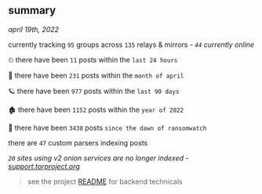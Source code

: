 
## summary
_april 19th, 2022_

currently tracking `95` groups across `135` relays & mirrors - _`44` currently online_

⏲ there have been `11` posts within the `last 24 hours`

🦈 there have been `231` posts within the `month of april`

🪐 there have been `977` posts within the `last 90 days`

🏚 there have been `1152` posts within the `year of 2022`

🦕 there have been `3438` posts `since the dawn of ransomwatch`

there are `47` custom parsers indexing posts

_`20` sites using v2 onion services are no longer indexed - [support.torproject.org](https://support.torproject.org/onionservices/v2-deprecation/)_

> see the project [README](https://github.com/thetanz/ransomwatch#ransomwatch--) for backend technicals
